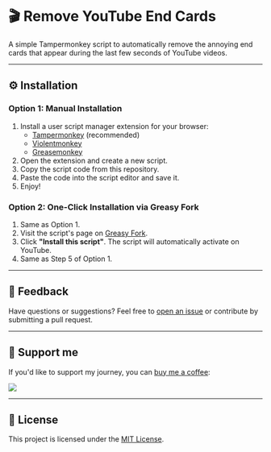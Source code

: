 # :clapper: Remove YouTube End Cards

A simple Tampermonkey script to automatically remove the annoying end cards that appear during the last few seconds of YouTube videos.

---

## :gear: Installation

### Option 1: Manual Installation
1. Install a user script manager extension for your browser:
   - [Tampermonkey](https://www.tampermonkey.net/) (recommended)
   - [Violentmonkey](https://violentmonkey.github.io/)
   - [Greasemonkey](https://addons.mozilla.org/firefox/addon/greasemonkey/)
2. Open the extension and create a new script.
3. Copy the script code from this repository.
4. Paste the code into the script editor and save it.
5. Enjoy!

### Option 2: One-Click Installation via Greasy Fork
1. Same as Option 1.
2. Visit the script's page on [Greasy Fork](https://greasyfork.org/en/scripts/520319-remove-youtube-end-cards).
3. Click **"Install this script"**. The script will automatically activate on YouTube.
4. Same as Step 5 of Option 1.

---

## :loudspeaker: Feedback
Have questions or suggestions? Feel free to [open an issue](https://github.com/wasivis/removeendcards/issues) or contribute by submitting a pull request.

---

## :tada: Support me

If you'd like to support my journey, you can [buy me a coffee](https://www.buymeacoffee.com/wasivis):  

<a href="https://www.buymeacoffee.com/wasivis"><img src="https://img.buymeacoffee.com/button-api/?text=Buy me a coffee&emoji=💜&slug=wasivis&button_colour=FFDD00&font_colour=000000&font_family=Poppins&outline_colour=000000&coffee_colour=ffffff" /></a>

---

## 📜 License
This project is licensed under the [MIT License](LICENSE).
